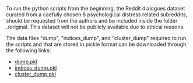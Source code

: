 To run the python scripts from the beginning, the Reddit dialogues dataset curated from a caefully chosen 8 psychological distress related subreddits, should be requested from the authors and be included inside the folder ./original. This dataset will not be publicly available due to ethical reasons.

The data files "dump", "indices_dump", and "cluster_dump" required to run the scripts and that are stored in pickle format can be downloaded through the following links:

- [dump.pkl](https://drive.google.com/file/d/1yYJo9Z2zdKhLPuS2jN5pmPE7adp0z9jT/view?usp=sharing)
- [indices_dump.pkl](https://drive.google.com/file/d/1x5DdxxOtizb8T9OAcvBSo-PgnPF4s8W6/view?usp=sharing)
- [cluster_dump.pkl](https://drive.google.com/file/d/1h_INkQUA7M4eykYyH7QBc-PFS7P_D4js/view?usp=sharing)
